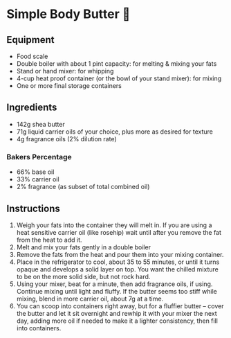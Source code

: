 # Simple Body Butter 🧴

## Equipment

* Food scale
* Double boiler with about 1 pint capacity: for melting & mixing your fats
* Stand or hand mixer: for whipping
* 4-cup heat proof container (or the bowl of your stand mixer): for mixing
* One or more final storage containers

## Ingredients

* 142g shea butter
* 71g liquid carrier oils of your choice, plus more as desired for texture
* 4g fragrance oils (2% dilution rate)

### Bakers Percentage

* 66% base oil
* 33% carrier oil
* 2% fragrance (as subset of total combined oil)

## Instructions

1. Weigh your fats into the container they will melt in. If you are using a heat sensitive carrier oil (like rosehip) wait until after you remove the fat from the heat to add it.
1. Melt and mix your fats gently in a double boiler
1. Remove the fats from the heat and pour them into your mixing container.
1. Place in the refrigerator to cool, about 35 to 55 minutes, or until it turns opaque and develops a solid layer on top. You want the chilled mixture to be on the more solid side, but not rock hard.
1. Using your mixer, beat for a minute, then add fragrance oils, if using. Continue mixing until light and fluffy. If the butter seems too stiff while mixing, blend in more carrier oil, about 7g at a time.
1. You can scoop into containers right away, but for a fluffier butter – cover the butter and let it sit overnight and rewhip it with your mixer the next day, adding more oil if needed to make it a lighter consistency, then fill into containers.
